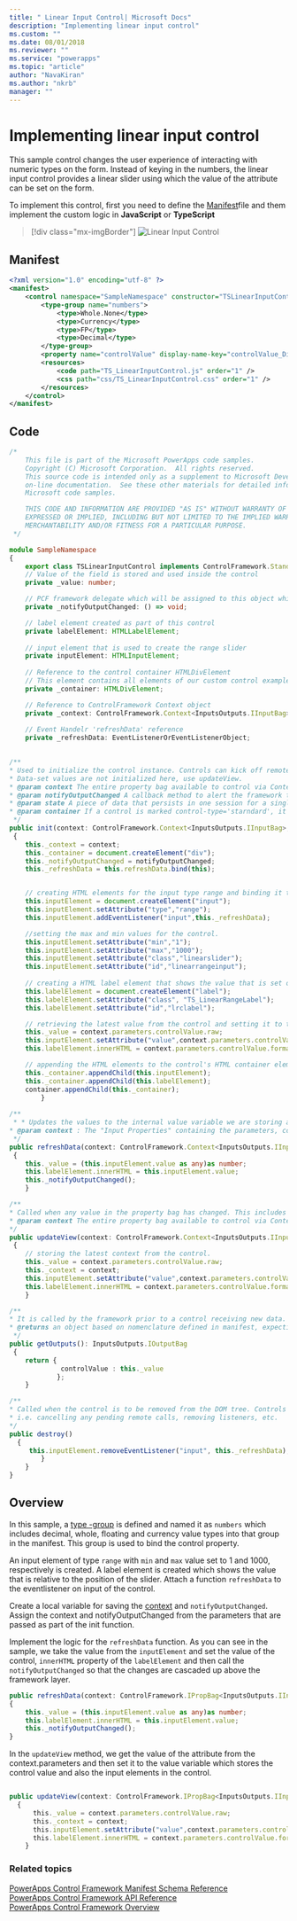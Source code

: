 ```yaml
---
title: " Linear Input Control| Microsoft Docs" 
description: "Implementing linear input control"
ms.custom: ""
ms.date: 08/01/2018
ms.reviewer: ""
ms.service: "powerapps"
ms.topic: "article"
author: "NavaKiran" 
ms.author: "nkrb" 
manager: "" 
---
```

# Implementing linear input control

This sample control changes the user experience of interacting with numeric types on the form. Instead of keying in the numbers, the linear input control provides a linear slider using which the value of the attribute can be set on the form.  

To implement this control, first you need to define the [Manifest](../manifest-schema-reference/manifest.md)file and them implement the custom logic in **JavaScript** or **TypeScript**

> [!div class="mx-imgBorder"]
> ![Linear Input Control](../media/linear-input-control.png "Linear Input Control")

## Manifest

```xml
<?xml version="1.0" encoding="utf-8" ?>
<manifest>
	<control namespace="SampleNamespace" constructor="TSLinearInputControl" version="1.0.0" display-name-key="TS_LinearInputControl" description-key="TS_LinearInputControl_Desc" control-type="standard">
		<type-group name="numbers">
			<type>Whole.None</type>
			<type>Currency</type>
			<type>FP</type>
			<type>Decimal</type>
		</type-group>
		<property name="controlValue" display-name-key="controlValue_Display_Key" description-key="controlValue_Desc_Key" of-type-group="numbers" usage="bound" required="true" />
		<resources>
			<code path="TS_LinearInputControl.js" order="1" />
			<css path="css/TS_LinearInputControl.css" order="1" />
		</resources>
	</control>
</manifest>
```
## Code
```TypeScript
/*
	This file is part of the Microsoft PowerApps code samples. 
	Copyright (C) Microsoft Corporation.  All rights reserved. 
	This source code is intended only as a supplement to Microsoft Development Tools and/or  
	on-line documentation.  See these other materials for detailed information regarding  
	Microsoft code samples. 

	THIS CODE AND INFORMATION ARE PROVIDED "AS IS" WITHOUT WARRANTY OF ANY KIND, EITHER  
	EXPRESSED OR IMPLIED, INCLUDING BUT NOT LIMITED TO THE IMPLIED WARRANTIES OF  
	MERCHANTABILITY AND/OR FITNESS FOR A PARTICULAR PURPOSE. 
 */

module SampleNamespace
{
    export class TSLinearInputControl implements ControlFramework.StandardControl<InputsOutputs.IInputBag, InputsOutputs.IOutputBag> {
	// Value of the field is stored and used inside the control 
	private _value: number;

	// PCF framework delegate which will be assigned to this object which would be called whenever any update happens. 
	private _notifyOutputChanged: () => void;

	// label element created as part of this control
    private labelElement: HTMLLabelElement;
        
    // input element that is used to create the range slider
    private inputElement: HTMLInputElement;
 
    // Reference to the control container HTMLDivElement
	// This element contains all elements of our custom control example
	private _container: HTMLDivElement;

	// Reference to ControlFramework Context object
    private _context: ControlFramework.Context<InputsOutputs.IInputBag>;
        
    // Event Handelr 'refreshData' reference
    private _refreshData: EventListenerOrEventListenerObject;
        

/**
* Used to initialize the control instance. Controls can kick off remote server calls and other initialization actions here.
* Data-set values are not initialized here, use updateView.
* @param context The entire property bag available to control via Context Object; It contains values as set up by the customizer mapped to property names defined in the manifest, as well as utility functions.
* @param notifyOutputChanged A callback method to alert the framework that the control has new outputs ready to be retrieved asynchronously.
* @param state A piece of data that persists in one session for a single user. Can be set at any point in a controls life cycle by calling 'setControlState' in the Mode interface.
* @param container If a control is marked control-type='starndard', it will receive an empty div element within which it can render its content.
 */
public init(context: ControlFramework.Context<InputsOutputs.IInputBag>, notifyOutputChanged: () => void, state: ControlFramework.Dictionary, container:HTMLDivElement)
 {
    this._context = context;
    this._container = document.createElement("div");
    this._notifyOutputChanged = notifyOutputChanged;
    this._refreshData = this.refreshData.bind(this);


    // creating HTML elements for the input type range and binding it to the function which refreshes the control data
    this.inputElement = document.createElement("input");
    this.inputElement.setAttribute("type","range");
    this.inputElement.addEventListener("input",this._refreshData);

    //setting the max and min values for the control.
    this.inputElement.setAttribute("min","1");
    this.inputElement.setAttribute("max","1000");
    this.inputElement.setAttribute("class","linearslider");
    this.inputElement.setAttribute("id","linearrangeinput");
            
    // creating a HTML label element that shows the value that is set on the linear range control
    this.labelElement = document.createElement("label");
    this.labelElement.setAttribute("class", "TS_LinearRangeLabel");
    this.labelElement.setAttribute("id","lrclabel");

    // retrieving the latest value from the control and setting it to the HTMl elements.
    this._value = context.parameters.controlValue.raw;
    this.inputElement.setAttribute("value",context.parameters.controlValue.formatted ? context.parameters.controlValue.formatted : "0");
    this.labelElement.innerHTML = context.parameters.controlValue.formatted ? context.parameters.controlValue.formatted : "0";

    // appending the HTML elements to the control's HTML container element.
    this._container.appendChild(this.inputElement);
    this._container.appendChild(this.labelElement);
    container.appendChild(this._container);
        }
        
/**
 * * Updates the values to the internal value variable we are storing and also updates the html label that displays the value
* @param context : The "Input Properties" containing the parameters, control metadata and interface functions
 */
public refreshData(context: ControlFramework.Context<InputsOutputs.IInputBag>,)
 {
    this._value = (this.inputElement.value as any)as number;
    this.labelElement.innerHTML = this.inputElement.value;
    this._notifyOutputChanged();
    }

/**
* Called when any value in the property bag has changed. This includes field values, data-sets, global values such as container height and width, offline status, control metadata values such as label, visible, etc.
* @param context The entire property bag available to control via Context Object; It contains values as set up by the customizer mapped to names defined in the manifest, as well as utility functions
*/
public updateView(context: ControlFramework.Context<InputsOutputs.IInputBag>,): void
 {
    // storing the latest context from the control.
    this._value = context.parameters.controlValue.raw;
    this._context = context;
    this.inputElement.setAttribute("value",context.parameters.controlValue.formatted ? context.parameters.controlValue.formatted : "");
    this.labelElement.innerHTML = context.parameters.controlValue.formatted ? context.parameters.controlValue.formatted : "";
    }

/** 
* It is called by the framework prior to a control receiving new data. 
* @returns an object based on nomenclature defined in manifest, expecting object[s] for property marked as “bound” or “output”
 */
public getOutputs(): InputsOutputs.IOutputBag
 {
    return {
             controlValue : this._value
            };
    }

/** 
* Called when the control is to be removed from the DOM tree. Controls should use this call for cleanup.
* i.e. cancelling any pending remote calls, removing listeners, etc.
*/
public destroy()
  {
     this.inputElement.removeEventListener("input", this._refreshData);
        }
    }
}
```

## Overview

In this sample, a [type -group](../manifest-schema-reference/type-group.md) is defined and named it as `numbers` which includes decimal, whole, floating and currency value types into that group in the manifest. This group  is used to bind the control property.

An input element of type `range` with `min` and `max` value set to 1 and 1000, respectively is created. A label element is created which shows the value that is relative to the position of the slider. Attach a function `refreshData` to the eventlistener on input of the control. 

Create a local variable for saving the [context](../reference/context.md) and `notifyOutputChanged`. Assign the context and notifyOutputChanged from the parameters that are passed as part of the init function. 

Implement the logic for the `refreshData` function. As you can see in the sample, we take the value from the `inputElement` and set the value of the control, `innerHTML` property of the `labelElement` and then call the `notifyOutputChanged` so that the changes are cascaded up above the framework layer. 

```TypeScript
public refreshData(context: ControlFramework.IPropBag<InputsOutputs.IInputBag>,) 
{ 
    this._value = (this.inputElement.value as any)as number; 
    this.labelElement.innerHTML = this.inputElement.value; 
    this._notifyOutputChanged(); 
} 
```

In the `updateView` method, we get the value of the attribute from the context.parameters and then set it to the value variable which stores the control value and also the input elements in the control. 

```TypeScript

public updateView(context: ControlFramework.IPropBag<InputsOutputs.IInputBag>,): void 
  { 
      this._value = context.parameters.controlValue.raw; 
      this._context = context; 
      this.inputElement.setAttribute("value",context.parameters.controlValue.formatted ? context.parameters.controlValue.formatted : ""); 
      this.labelElement.innerHTML = context.parameters.controlValue.formatted ? context.parameters.controlValue.formatted : ""; 
    } 
 ```

### Related topics

[PowerApps Control Framework Manifest Schema Reference](../manifest-schema-reference/index.md)<br />
[PowerApps Control Framework API Reference](../index.md)<br />
[PowerApps Control Framework Overview](../overview.md)
